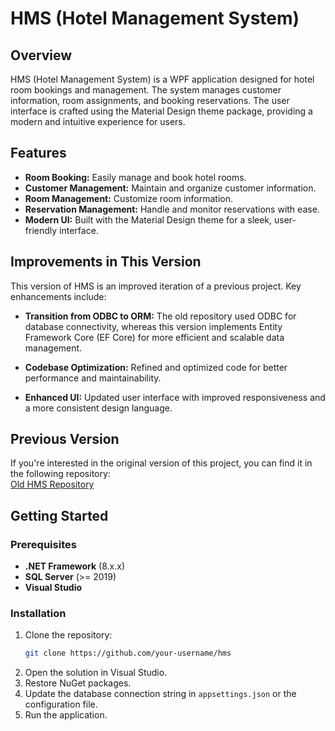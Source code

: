 # HMS (Hotel Management System)

## Overview

HMS (Hotel Management System) is a WPF application designed for hotel room bookings and management. The system manages customer information, room assignments, and booking reservations. The user interface is crafted using the Material Design theme package, providing a modern and intuitive experience for users.

## Features

- **Room Booking:** Easily manage and book hotel rooms.
- **Customer Management:** Maintain and organize customer information.
- **Room Management:** Customize room information.
- **Reservation Management:** Handle and monitor reservations with ease.
- **Modern UI:** Built with the Material Design theme for a sleek, user-friendly interface.

## Improvements in This Version

This version of HMS is an improved iteration of a previous project. Key enhancements include:

- **Transition from ODBC to ORM:** The old repository used ODBC for database connectivity, whereas this version implements Entity Framework Core (EF Core) for more efficient and scalable data management.
  
- **Codebase Optimization:** Refined and optimized code for better performance and maintainability.

- **Enhanced UI:** Updated user interface with improved responsiveness and a more consistent design language.

## Previous Version

If you're interested in the original version of this project, you can find it in the following repository:  
[Old HMS Repository](https://github.com/PRN212-Team2/asm2-hotel-management-system)

## Getting Started

### Prerequisites

- **.NET Framework** (8.x.x)
- **SQL Server** (>= 2019)
- **Visual Studio**

### Installation

1. Clone the repository:
   ```bash
   git clone https://github.com/your-username/hms
   ```
2. Open the solution in Visual Studio.
3. Restore NuGet packages.
4. Update the database connection string in `appsettings.json` or the configuration file.
5. Run the application.
